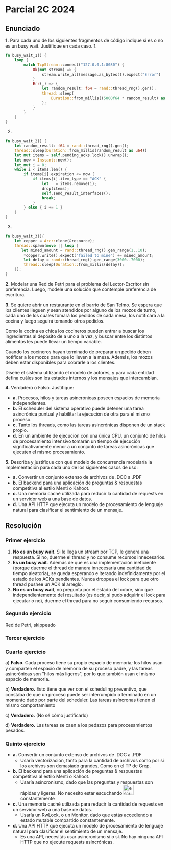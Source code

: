 # Parcial 2C 2024

## Enunciado
**1.** Para cada uno de los siguientes fragmentos de código indique si es o no es un busy wait. Justifique en cada caso.
1. 
```rust
fn busy_wait_1() {
    loop {
        match TcpStream::connect("127.0.0.1:8080") {
            Ok(mut stream) => {
                stream.write_all(message.as_bytes()).expect("Error")
            }
            Err(_) => {
                let random_result: f64 = rand::thread_rng().gen();
                thread::sleep(
                    Duration::from_millis((5000f64 * random_result) as u64)
                );
            }
        }
    }
}
```
2. 
```rust
fn busy_wait_2() {
    let random_result: f64 = rand::thread_rng().gen();
    thread::sleep(Duration::from_millis(random_result as u64))
    let mut items = self.pending_acks.lock().unwrap();
    let now = Instant::now();
    let mut i = 0;
    while i < items.len() {
        if items[i].expiration <= now {
            if items[i].item_type == "ACK" {
                let _ = items.remove(i);
                drop(items);
                self.send_result_interfaces();
                break;
            }
        } else { i += 1 }
    }
}
```
3. 
```rust
fn busy_wait_3(){
    let copper = Arc::clone(&resource);
    thread::spawn(move || loop {
       let mined_amount = rand::thread_rng().gen_range(1..10);
        *copper.write().expect("failed to mine") += mined_amount;
        let delay = rand::thread_rng().gen_range(3000..7000);
        thread::sleep(Duration::from_millis(delay));
    });
}
```



**2.** Modelar una Red de Petri para el problema del Lector-Escritor sin preferencia. Luego, modele una solución que contemple preferencia de escritura.


**3.** Se quiere abrir un restaurante en el barrio de San Telmo. Se espera que los clientes lleguen y sean atendidos por alguno de los mozos de turno, cada uno de los cuales tomará los pedidos de cada mesa, los notificará a la cocina y luego seguirá tomando otros pedidos. 

Como la cocina es chica los cocineros pueden entrar a buscar los ingredientes al depósito de a uno a la vez, y buscar entre los distintos alimentos les puede llevar un tiempo variable.

Cuando los cocineros hayan terminado de preparar un pedido deben notificar a los mozos para que lo lleven a la mesa. Además, los mozos deben estar disponibles para cobrarle a los clientes. 

Diseñe el sistema utilizando el modelo de actores, y para cada entidad defina cuáles son los estados internos y los mensajes que intercambian.

**4.** Verdadero o Falso. Justifique:
- **a.** Procesos, hilos y tareas asincrónicas poseen espacios de memoria independientes.
- **b.** El scheduler del sistema operativo puede detener una tarea asincrónica puntual y habilitar la ejecución de otra para el mismo proceso.
- **c.** Tanto los threads, como las tareas asincrónicas disponen de un stack propio.
- **d.** En un ambiente de ejecución con una única CPU, un conjunto de hilos de procesamiento intensivo tomarán un tiempo de ejecución significativamente menor a un conjunto de tareas asincrónicas que ejecuten el mismo procesamiento.

**5.** Describa y justifique con qué modelo de concurrencia modelaría la implementación para cada uno de los siguientes casos de uso:
- **a.** Convertir un conjunto extenso de archivos de .DOC a .PDF
- **b.** El backend para una aplicación de preguntas & respuestas competitiva al estilo Menti o Kahoot.
- **c.** Una memoria caché utilizada para reducir la cantidad de requests en un servidor web a una base de datos.
- **d.** Una API HTTP que ejecuta un modelo de procesamiento de lenguaje natural para clasificar el sentimiento de un mensaje.

## Resolución
### Primer ejercicio
1. **No es un busy wait**. Si le llega un stream por TCP, le genera una respuesta. Si no, duerme el thread y no consume recursos innecesarios.
2. **Es un busy wait**. Además de que es una implementación ineficiente (porque duerme el thread de manera innecesaria una cantidad de tiempo aleatoria), se queda esperando e iterando indefinidamente por el estado de los ACKs pendientes. Nunca droppea el lock para que otro thread pushee un ACK al arreglo.
3. **No es un busy wait**, no pregunta por el estado del cobre, sino que independientemente del resultado (es decir, si pudo adquirir el lock para ejecutar o no), duerme el thread para no seguir consumiendo recursos.

### Segundo ejercicio
Red de Petri, skippeado

### Tercer ejercicio


### Cuarto ejercicio

a) **Falso.** Cada proceso tiene su propio espacio de memoria; los hilos usan y comparten el espacio de memoria de su proceso padre, y las tareas asincrónicas son "hilos más ligeros", por lo que también usan el mismo espacio de memoria.

b) **Verdadero.** Esto tiene que ver con el scheduling preventivo, que constaba de que un proceso puede ser interrumpido o terminado en un momento dado por parte del scheduler. Las tareas asíncronas tienen el mismo comportamiento

c) **Verdadero.** (No sé cómo justificarlo)

d) **Verdadero.** Las tareas se caen a los pedazos para procesamientos pesados.

### Quinto ejercicio

- **a.** Convertir un conjunto extenso de archivos de .DOC a .PDF
  - Usaría vectorización, tanto para la cantidad de archivos como por si los archivos son demasiado grandes. Como en el TP de Grep.
- **b.** El backend para una aplicación de preguntas & respuestas competitiva al estilo Menti o Kahoot.
  - Usaría asincronismo, dado que las preguntas y respuestas son rápidas y ligeras. No necesito estar escuchando <img src="escuchando.png" alt="escuchando" width="32" height="32"/> constantemente
- **c.** Una memoria caché utilizada para reducir la cantidad de requests en un servidor web a una base de datos.
  - Usaría un RwLock, o un Monitor, dado que estás accediendo a estado mutable compartido constantemente.
- **d.** Una API HTTP que ejecuta un modelo de procesamiento de lenguaje natural para clasificar el sentimiento de un mensaje.
  - Es una API, necesitás usar asincronismo sí o sí. No hay ninguna API HTTP que no ejecute requests asincrónicas.
